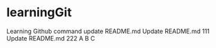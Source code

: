 # learningGit
Learning Github command
	update README.md
Update README.md 111
Update README.md 222
A
B
C
